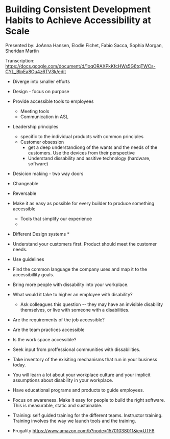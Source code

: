 # Building Consistent Development Habits to Achieve Accessibility at Scale

Presented by: JoAnna Hansen, Elodie Fichet, Fabio Sacca, Sophia Morgan, Sheridan Martin

Transcription: https://docs.google.com/document/d/1oqORAXPkKfcHWs5G6tqTWCs-CYL_BlpEa8Ou4z6TV3k/edit 

* Diverge into smaller efforts
* Design - focus on purpose

* Provide accessible tools to employees
  * Meeting tools
  * Communication in ASL

* Leadership principles
  * specific to the individual products with common principles
  * Customer obsession 
    * get a deep understandiong of the wants and the needs of the customers. Use the devices from their perspective
    * Understand dissability and assitive technology (hardware, software)

*  Desicion making - two way doors
  * Changeable
  * Reversable

* Make it as easy as possible for every builder to produce something accessible
  * Tools that simplify our experience
  * 
* Different Design systems
  * 
* Understand your customers first. Product should meet the customer needs.  
* Use guidelines
* Find the common language the company uses and map it to the accessibillity goals. 
* Bring more people with dissability into your workplace.
* What would it take to higher an employee with disability?
    * Ask colleagues this question -- they may have an invisible disability themselves, or live with someone with a disabilities.
* Are the requirements of the job accessible?
* Are the team practices accessible
* Is the work space accessible?
* Seek input from proffessional communities with dissabilities. 
* Take inventory of the exisiting mechanisms that run in your business today.  
* You will learn a lot about your workplace culture and your implicit assumptions about disability in your workplace.
* Have educational programs and products to guide employees.  
* Focus on awareness. Make it easy for people to build the right software. This is measurable, static and sustainable.
* Training: self guided training for the different teams. Instructor training. Training involves the way we launch tools and the training. 
* Frugality 
https://www.amazon.com/b?node=15701038011&ie=UTF8 



